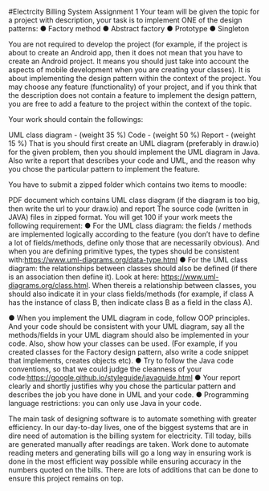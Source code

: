 #Electrcity Billing System
Assignment 1
Your team will be given the topic for a project with description, your task is to implement ONE of
the design patterns:
● Factory method
● Abstract factory
● Prototype
● Singleton

You are not required to develop the project (for example, if the project is about to create an
Android app, then it does not mean that you have to create an Android project. It means you
should just take into account the aspects of mobile development when you are creating your
classes). It is about implementing the design pattern within the context of the project. You may
choose any feature (functionality) of your project, and if you think that the description does not
contain a feature to implement the design pattern, you are free to add a feature to the project
within the context of the topic.

Your work should contain the followings:

UML class diagram - (weight 35 %)
Code - (weight 50 %)
Report - (weight 15 %)
That is you should first create an UML diagram (preferably in draw.io) for the given problem,
then you should implement the UML diagram in Java. Also write a report that describes your
code and UML, and the reason why you chose the particular pattern to implement the feature.

You have to submit a zipped folder which contains two items to moodle:

PDF document which contains UML class diagram (if the diagram is too big, then write
the url to your draw.io) and report
The source code (written in JAVA) files in zipped format.
You will get 100 if your work meets the following requirement:
● For the UML class diagram: the fields / methods are implemented logically according to
the feature (you don’t have to define a lot of fields/methods, define only those that are
necessarily obvious). And when you are defining primitive types, the types should be
consistent with:https://www.uml-diagrams.org/data-type.html
● For the UML class diagram: the relationships between classes should also be defined (if
there is an association then define it). Look at here:
https://www.uml-diagrams.org/class.html. When thereis a relationship between classes,
you should also indicate it in your class fields/methods (for example, if class A has the
instance of class B, then indicate class B as a field in the class A).

● When you implement the UML diagram in code, follow OOP principles. And your code
should be consistent with your UML diagram, say all the methods/fields in your UML
diagram should also be implemented in your code. Also, show how your classes can be
used. (For example, if you created classes for the Factory design pattern, also write a
code snippet that implements, creates objects etc).
● Try to follow the Java code conventions, so that we could judge the cleanness of your
code:https://google.github.io/styleguide/javaguide.html
● Your report clearly and shortly justifies why you chose the particular pattern and
describes the job you have done in UML and your code.
● Programming language restrictions: you can only use Java in your code.



The main task of designing software is to automate something with greater efficiency. In our day-to-day lives,
one of the biggest systems that are in dire need of automation is the billing system for electricity. Till today,
bills are generated manually after readings are taken. Work done to automate reading meters and generating
bills will go a long way in ensuring work is done in the most efficient way possible while ensuring accuracy in the
numbers quoted on the bills. There are lots of additions that can be done to ensure this
project remains on top.
